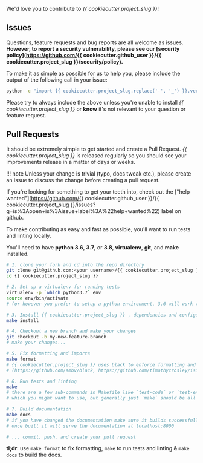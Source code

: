 We'd love you to contribute to *{{ cookiecutter.project_slug }}*!

## Issues

Questions, feature requests and bug reports are all welcome as issues.
**However, to report a security vulnerability, please see our [security
policy](https://github.com/{{ cookiecutter.github_user }}/{{ cookiecutter.project_slug }}/security/policy).**

To make it as simple as possible for us to help you, please include the output
of the following call in your issue:

```bash
python -c "import {{ cookiecutter.project_slug.replace('-', '_') }}.version; print({{ cookiecutter.project_slug.replace('-', '_') }}.version.version_info())"
```

Please try to always include the above unless you're unable to install
*{{ cookiecutter.project_slug }}* or **know** it's not relevant to your question or feature
request.

## Pull Requests

It should be extremely simple to get started and create a Pull Request.
*{{ cookiecutter.project_slug }}* is released regularly so you should see your improvements
release in a matter of days or weeks.

!!! note
    Unless your change is trivial (typo, docs tweak etc.), please create an
    issue to discuss the change before creating a pull request.

If you're looking for something to get your teeth into, check out the ["help
wanted"](https://github.com/{{ cookiecutter.github_user }}/{{ cookiecutter.project_slug }}/issues?q=is%3Aopen+is%3Aissue+label%3A%22help+wanted%22)
label on github.

To make contributing as easy and fast as possible, you'll want to run tests and linting locally.

You'll need to have **python 3.6**, **3.7**, or **3.8**, **virtualenv**, **git**, and **make** installed.

```bash
# 1. clone your fork and cd into the repo directory
git clone git@github.com:<your username>/{{ cookiecutter.project_slug }}.git
cd {{ cookiecutter.project_slug }}

# 2. Set up a virtualenv for running tests
virtualenv -p `which python3.7` env
source env/bin/activate
# (or however you prefer to setup a python environment, 3.6 will work too)

# 3. Install {{ cookiecutter.project_slug }} , dependencies and configure the pre-commits
make install

# 4. Checkout a new branch and make your changes
git checkout -b my-new-feature-branch
# make your changes...

# 5. Fix formatting and imports
make format
# {{ cookiecutter.project_slug }} uses black to enforce formatting and isort to fix imports
# (https://github.com/ambv/black, https://github.com/timothycrosley/isort)

# 6. Run tests and linting
make
# there are a few sub-commands in Makefile like `test-code` or `test-examples`
# which you might want to use, but generally just `make` should be all you need

# 7. Build documentation
make docs
# if you have changed the documentation make sure it builds successfully
# once built it will serve the documentation at localhost:8000

# ... commit, push, and create your pull request
```

**tl;dr**: use `make format` to fix formatting, `make` to run tests and linting & `make docs`
to build the docs.
